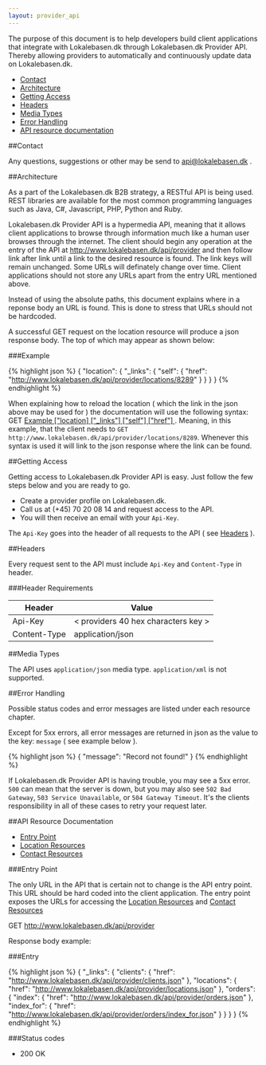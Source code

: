 ```yaml
---
layout: provider_api
---
```

The purpose of this document is to help developers build client applications
that integrate with Lokalebasen.dk through Lokalebasen.dk Provider API.
Thereby allowing providers to automatically and continuously update data
on Lokalebasen.dk.

* [Contact](#contact_)
* [Architecture](#architecture_)
* [Getting Access](#getting_access)
* [Headers](#headers_)
* [Media Types](#media_types)
* [Error Handling](#error_handling)
* [API resource documentation](#api_resource_documentation)



##<a id="contact_">Contact</a>

Any questions, suggestions or other may be send to api@lokalebasen.dk .



##<a id="architecture_">Architecture</a>

As a part of the Lokalebasen.dk B2B strategy, a RESTful API is being used.
REST libraries are available for the most common programming languages such
as Java, C#, Javascript, PHP, Python and Ruby.

Lokalebasen.dk Provider API is a hypermedia API, meaning that it allows
client applications to browse through information much like a human user
browses through the internet.
The client should begin any operation at the entry of the API at
http://www.lokalebasen.dk/api/provider and then follow link after link until
a link to the desired resource is found.
The link keys will remain unchanged. Some URLs will definately change over
time.
Client applications should not store any URLs apart from the entry URL
mentioned above.

Instead of using the absolute paths, this document explains where in a
reponse body an URL is found.
This is done to stress that URLs should not be hardcoded.

A successful GET request on the location resource will produce a json
response body. The top of which may appear as shown below:

###Example
<a id="syntax_example"></a>

{% highlight json %}
{
    "location": {
        "_links": {
            "self": {
                "href": "http://www.lokalebasen.dk/api/provider/locations/8289"
            }
        }
    }
}
{% endhighlight %}

When explaining how to reload the location ( which the link in the json above
may be used for ) the documentation will use the following syntax:
GET [ Example \["location\] \["_links"\] \["self"\] \["href"\] ](#syntax_example) .
Meaning, in this example, that the client needs to
`GET http://www.lokalebasen.dk/api/provider/locations/8289`.
Whenever this syntax is used it will link to the json response where the link
can be found.


##<a id="getting_access">Getting Access</a>

Getting access to Lokalebasen.dk Provider API is easy. Just follow the few
steps below and you are ready to go.

* Create a provider profile on Lokalebasen.dk.
* Call us at (+45) 70 20 08 14 and request access to the API.
* You will then receive an email with your `Api-Key`.

The `Api-Key` goes into the header of all requests to the API
( see [Headers](#headers_) ).



##<a id="headers_">Headers</a>

Every request sent to the API must include `Api-Key` and `Content-Type` in
header.

###Header Requirements

| Header | Value |
| --- | ----- |
Api-Key| < providers 40 hex characters key >
Content-Type|application/json



##<a id="media_types">Media Types</a>

The API uses `application/json` media type. `application/xml` is not supported.




##<a id="error_handling">Error Handling</a>

Possible status codes and error messages are listed under each resource chapter.

Except for 5xx errors, all error messages are returned in json as the value to
the key: `message` ( see example below ).

{% highlight json %}
{
    "message": "Record not found!"
}
{% endhighlight %}

If Lokalebasen.dk Provider API is having trouble, you may see a 5xx error.
`500` can mean that the server is down, but you may also see
`502 Bad Gateway`, `503 Service Unavailable`, or `504 Gateway Timeout`.
It's the clients responsibility in all of these cases to retry your request
later.




##<a id="api_resource_documentation">API Resource Documentation</a>

* [Entry Point](#entry_point)
* [Location Resources](/provider_api/locations.html)
* [Contact Resources](/provider_api/contacts.html)

###<a id="entry_point">Entry Point</a>

The only URL in the API that is certain not to change is the API entry
point.
This URL should be hard coded into the client application. The entry point exposes
the URLs for accessing the [Location Resources](/provider_api/locations.html) and
[Contact Resources](/provider_api/locations.html)

GET http://www.lokalebasen.dk/api/provider

Response body example:

###<a id="entry_locations">Entry</a>

{% highlight json %}
{
    "_links": {
        "clients": {
            "href": "http://www.lokalebasen.dk/api/provider/clients.json"
        },
        "locations": {
            "href": "http://www.lokalebasen.dk/api/provider/locations.json"
        },
        "orders": {
            "index": {
                "href": "http://www.lokalebasen.dk/api/provider/orders.json"
            },
            "index_for": {
                "href": "http://www.lokalebasen.dk/api/provider/orders/index_for.json"
            }
        }
    }
}
{% endhighlight %}

###Status codes
* 200 OK

